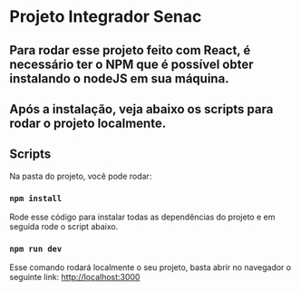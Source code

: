 # Projeto Integrador Senac

## Para rodar esse projeto feito com React, é necessário ter o NPM que é possível obter instalando o nodeJS em sua máquina.
## Após a instalação, veja abaixo os scripts para rodar o projeto localmente.

## Scripts

Na pasta do projeto, você pode rodar:

### `npm install`

Rode esse código para instalar todas as dependências do projeto e em seguida rode o script abaixo.

### `npm run dev`

Esse comando rodará localmente o seu projeto, basta abrir no navegador o seguinte link: 
[http://localhost:3000](http://localhost:3000)

